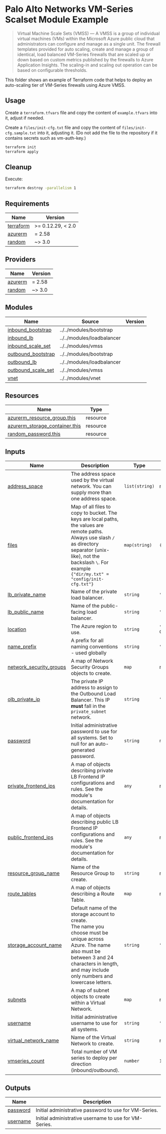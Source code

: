 # Palo Alto Networks VM-Series Scalset Module Example

>Virtual Machine Scale Sets (VMSS) — A VMSS is a group of individual virtual machines (VMs) within the Microsoft Azure public cloud that administrators can configure and manage as a single unit. The firewall templates provided for auto scaling, create and manage a group of identical, load balanced VM-Series firewalls that are scaled up or down based on custom metrics published by the firewalls to Azure Application Insights. The scaling-in and scaling out operation can be based on configurable thresholds.

This folder shows an example of Terraform code that helps to deploy an auto-scaling tier of VM-Series firewalls using Azure VMSS.

## Usage

Create a `terraform.tfvars` file and copy the content of `example.tfvars` into it, adjust if needed.

Create a `files/init-cfg.txt` file and copy the content of `files/init-cfg.sample.txt` into it, adjusting it. (Do not add the file to the repository if it contains secrets such as vm-auth-key.)

```sh
terraform init
terraform apply
```

## Cleanup

Execute:

```sh
terraform destroy -parallelism 1
```

<!-- BEGINNING OF PRE-COMMIT-TERRAFORM DOCS HOOK -->
## Requirements

| Name | Version |
|------|---------|
| <a name="requirement_terraform"></a> [terraform](#requirement\_terraform) | >= 0.12.29, < 2.0 |
| <a name="requirement_azurerm"></a> [azurerm](#requirement\_azurerm) | = 2.58 |
| <a name="requirement_random"></a> [random](#requirement\_random) | ~> 3.0 |

## Providers

| Name | Version |
|------|---------|
| <a name="provider_azurerm"></a> [azurerm](#provider\_azurerm) | = 2.58 |
| <a name="provider_random"></a> [random](#provider\_random) | ~> 3.0 |

## Modules

| Name | Source | Version |
|------|--------|---------|
| <a name="module_inbound_bootstrap"></a> [inbound\_bootstrap](#module\_inbound\_bootstrap) | ../../modules/bootstrap |  |
| <a name="module_inbound_lb"></a> [inbound\_lb](#module\_inbound\_lb) | ../../modules/loadbalancer |  |
| <a name="module_inbound_scale_set"></a> [inbound\_scale\_set](#module\_inbound\_scale\_set) | ../../modules/vmss |  |
| <a name="module_outbound_bootstrap"></a> [outbound\_bootstrap](#module\_outbound\_bootstrap) | ../../modules/bootstrap |  |
| <a name="module_outbound_lb"></a> [outbound\_lb](#module\_outbound\_lb) | ../../modules/loadbalancer |  |
| <a name="module_outbound_scale_set"></a> [outbound\_scale\_set](#module\_outbound\_scale\_set) | ../../modules/vmss |  |
| <a name="module_vnet"></a> [vnet](#module\_vnet) | ../../modules/vnet |  |

## Resources

| Name | Type |
|------|------|
| [azurerm_resource_group.this](https://registry.terraform.io/providers/hashicorp/azurerm/2.58/docs/resources/resource_group) | resource |
| [azurerm_storage_container.this](https://registry.terraform.io/providers/hashicorp/azurerm/2.58/docs/resources/storage_container) | resource |
| [random_password.this](https://registry.terraform.io/providers/hashicorp/random/latest/docs/resources/password) | resource |

## Inputs

| Name | Description | Type | Default | Required |
|------|-------------|------|---------|:--------:|
| <a name="input_address_space"></a> [address\_space](#input\_address\_space) | The address space used by the virtual network. You can supply more than one address space. | `list(string)` | n/a | yes |
| <a name="input_files"></a> [files](#input\_files) | Map of all files to copy to bucket. The keys are local paths, the values are remote paths. Always use slash `/` as directory separator (unix-like), not the backslash `\`. For example `{"dir/my.txt" = "config/init-cfg.txt"}` | `map(string)` | `{}` | no |
| <a name="input_lb_private_name"></a> [lb\_private\_name](#input\_lb\_private\_name) | Name of the private load balancer. | `string` | `"lb_private"` | no |
| <a name="input_lb_public_name"></a> [lb\_public\_name](#input\_lb\_public\_name) | Name of the public-facing load balancer. | `string` | `"lb_public"` | no |
| <a name="input_location"></a> [location](#input\_location) | The Azure region to use. | `string` | `"Australia Central"` | no |
| <a name="input_name_prefix"></a> [name\_prefix](#input\_name\_prefix) | A prefix for all naming conventions - used globally | `string` | `"pantf"` | no |
| <a name="input_network_security_groups"></a> [network\_security\_groups](#input\_network\_security\_groups) | A map of Network Security Groups objects to create. | `map` | n/a | yes |
| <a name="input_olb_private_ip"></a> [olb\_private\_ip](#input\_olb\_private\_ip) | The private IP address to assign to the Outbound Load Balancer. This IP **must** fall in the `private_subnet` network. | `string` | `"10.110.0.21"` | no |
| <a name="input_password"></a> [password](#input\_password) | Initial administrative password to use for all systems. Set to null for an auto-generated password. | `string` | `null` | no |
| <a name="input_private_frontend_ips"></a> [private\_frontend\_ips](#input\_private\_frontend\_ips) | A map of objects describing private LB Frontend IP configurations and rules. See the module's documentation for details. | `any` | n/a | yes |
| <a name="input_public_frontend_ips"></a> [public\_frontend\_ips](#input\_public\_frontend\_ips) | A map of objects describing public LB Frontend IP configurations and rules. See the module's documentation for details. | `any` | n/a | yes |
| <a name="input_resource_group_name"></a> [resource\_group\_name](#input\_resource\_group\_name) | Name of the Resource Group to create. | `string` | n/a | yes |
| <a name="input_route_tables"></a> [route\_tables](#input\_route\_tables) | A map of objects describing a Route Table. | `map` | n/a | yes |
| <a name="input_storage_account_name"></a> [storage\_account\_name](#input\_storage\_account\_name) | Default name of the storage account to create.<br>The name you choose must be unique across Azure. The name also must be between 3 and 24 characters in length, and may include only numbers and lowercase letters. | `string` | `"pantfstorage"` | no |
| <a name="input_subnets"></a> [subnets](#input\_subnets) | A map of subnet objects to create within a Virtual Network. | `map` | n/a | yes |
| <a name="input_username"></a> [username](#input\_username) | Initial administrative username to use for all systems. | `string` | `"panadmin"` | no |
| <a name="input_virtual_network_name"></a> [virtual\_network\_name](#input\_virtual\_network\_name) | Name of the Virtual Network to create. | `string` | n/a | yes |
| <a name="input_vmseries_count"></a> [vmseries\_count](#input\_vmseries\_count) | Total number of VM series to deploy per direction (inbound/outbound). | `number` | `1` | no |

## Outputs

| Name | Description |
|------|-------------|
| <a name="output_password"></a> [password](#output\_password) | Initial administrative password to use for VM-Series. |
| <a name="output_username"></a> [username](#output\_username) | Initial administrative username to use for VM-Series. |
<!-- END OF PRE-COMMIT-TERRAFORM DOCS HOOK -->
